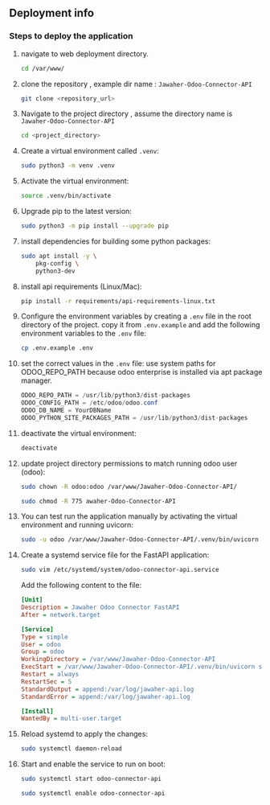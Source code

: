 ## Deployment info

### Steps to deploy the application

1. navigate to web deployment directory.

    ```bash
    cd /var/www/
    ```

2. clone the repository , example dir name : `Jawaher-Odoo-Connector-API`

    ```bash
    git clone <repository_url>
    ```

3. Navigate to the project directory
, assume the directory name is `Jawaher-Odoo-Connector-API`

    ```bash
    cd <project_directory>
    ```

4. Create a virtual environment called `.venv`:

    ```bash
    sudo python3 -m venv .venv
    ```

5. Activate the virtual environment:

    ```bash
    source .venv/bin/activate
    ```

6. Upgrade pip to the latest version:

    ```bash
    sudo python3 -m pip install --upgrade pip
    ```

7. install dependencies for building some python packages:

    ```bash
    sudo apt install -y \
        pkg-config \
        python3-dev
    ```
8. install api requirements (Linux/Mac):
   ```bash
   pip install -r requirements/api-requirements-linux.txt
   ```

9. Configure the environment variables by creating a `.env` file in the root directory of the project. copy it from
   `.env.example` and add the following environment variables to the `.env` file:

    ```bash
    cp .env.example .env
    ```

10. set the correct values in the `.env` file:
    use system paths for ODOO_REPO_PATH because odoo enterprise is installed via apt package manager.

    ```java
    ODOO_REPO_PATH = /usr/lib/python3/dist-packages  
    ODOO_CONFIG_PATH = /etc/odoo/odoo.conf  
    ODOO_DB_NAME = YourDBName
    ODOO_PYTHON_SITE_PACKAGES_PATH = /usr/lib/python3/dist-packages
    ```

11. deactivate the virtual environment:

    ```bash
    deactivate
    ```

12. update project directory permissions to match running odoo user (odoo):

    ```bash
    sudo chown -R odoo:odoo /var/www/Jawaher-Odoo-Connector-API/
    ```

    ```bash
    sudo chmod -R 775 awaher-Odoo-Connector-API
    ```

13. You can test run the application manually by activating the virtual environment and running uvicorn:

    ```bash
    sudo -u odoo /var/www/Jawaher-Odoo-Connector-API/.venv/bin/uvicorn src.main:app --host 0.0.0.0 --port 8000 --reload
    ```

14. Create a systemd service file for the FastAPI application:

    ```bash
    sudo vim /etc/systemd/system/odoo-connector-api.service
    ```

    Add the following content to the file:
    
    ```ini
    [Unit]
    Description = Jawaher Odoo Connector FastAPI
    After = network.target
    
    [Service]
    Type = simple
    User = odoo
    Group = odoo
    WorkingDirectory = /var/www/Jawaher-Odoo-Connector-API
    ExecStart = /var/www/Jawaher-Odoo-Connector-API/.venv/bin/uvicorn src.main:app --host 0.0.0.0 --port 8000
    Restart = always
    RestartSec = 5
    StandardOutput = append:/var/log/jawaher-api.log
    StandardError = append:/var/log/jawaher-api.log
    
    [Install]
    WantedBy = multi-user.target
    ```

15. Reload systemd to apply the changes:

    ```bash
    sudo systemctl daemon-reload
    ```

16. Start and enable the service to run on boot:

    ```bash
    sudo systemctl start odoo-connector-api
    ```

    ```bash
    sudo systemctl enable odoo-connector-api
    ```
